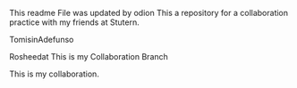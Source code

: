 
This readme File was updated by odion
This a repository for a collaboration practice with my friends at Stutern.

TomisinAdefunso

Rosheedat
This is my Collaboration Branch


This is my collaboration.
